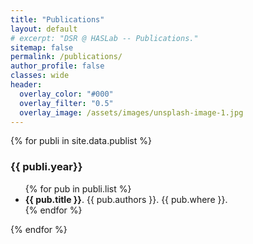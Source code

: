 ```yaml
---
title: "Publications"
layout: default
# excerpt: "DSR @ HASLab -- Publications."
sitemap: false
permalink: /publications/
author_profile: false
classes: wide
header:
  overlay_color: "#000"
  overlay_filter: "0.5"
  overlay_image: /assets/images/unsplash-image-1.jpg
---
```



<!-- # Publications -->

{% for publi in site.data.publist %}
   <h3>{{ publi.year}}</h3>
   <ul>
   {% for pub in publi.list %}
   	<li><strong>{{ pub.title }}</strong>. {{ pub.authors }}. {{ pub.where }}.</li>
   {% endfor %}
	</ul>
{% endfor %}

